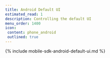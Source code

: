 ```yaml
---
title: Android Default UI
estimated_read: 1
description: Controlling the default UI
menu_order: 1400
icon:
 content: phone_android
 outlined: true
---
```


{% include mobile-sdk-android-default-ui.md %}
